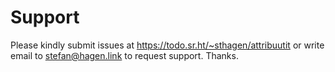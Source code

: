 # Support

Please kindly submit issues at https://todo.sr.ht/~sthagen/attribuutit or write email to stefan@hagen.link to request support. Thanks.
